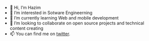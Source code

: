 - 👋 Hi, I’m Hazim
- 👀 I’m interested in Sotware Engineerning
- 🌱 I’m currently learning Web and mobile development 
- 💞️ I’m looking to collaborate on open source projects and technical content creating
- 📫 You can find me on [twitter](https://twitter.com/HaidariHazim).

<!---
Haizom/Haizom is a ✨ special ✨ repository because its `README.md` (this file) appears on your GitHub profile.
You can click the Preview link to take a look at your changes.
--->
